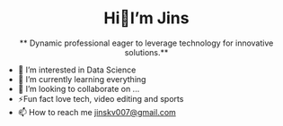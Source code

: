 # <center>Hi👋I’m Jins</center>
<center>** Dynamic professional eager to leverage technology for innovative solutions.**</center>

- 👀 I’m interested in Data Science
- 🌱 I’m currently learning everything
- 💞️ I’m looking to collaborate on ...
- ⚡Fun fact love tech, video editing and sports
- 📫 How to reach me jinskv007@gmail.com


<!---
jinskvarghese/jinskvarghese is a ✨ special ✨ repository because its `README.md` (this file) appears on your GitHub profile.
You can click the Preview link to take a look at your changes.
--->
